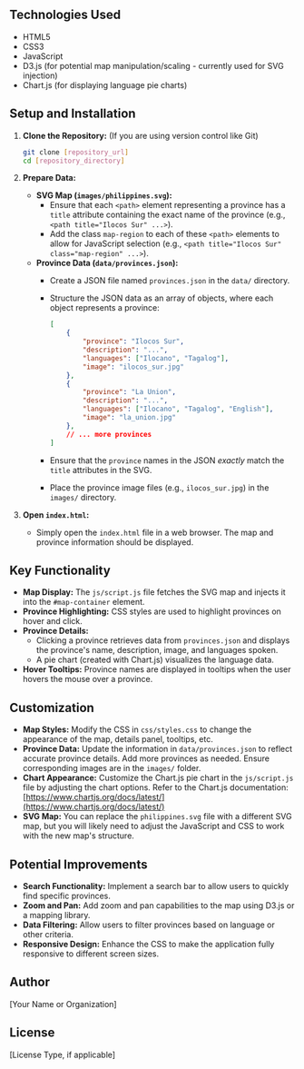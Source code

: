 ##  Technologies Used

* HTML5
* CSS3
* JavaScript
* D3.js (for potential map manipulation/scaling - currently used for SVG injection)
* Chart.js (for displaying language pie charts)

##  Setup and Installation

1.  **Clone the Repository:** (If you are using version control like Git)

    ```bash
    git clone [repository_url]
    cd [repository_directory]
    ```

2.  **Prepare Data:**

    * **SVG Map (`images/philippines.svg`):**
        * Ensure that each `<path>` element representing a province has a `title` attribute containing the exact name of the province (e.g., `<path title="Ilocos Sur" ...>`).
        * Add the class `map-region` to each of these `<path>` elements to allow for JavaScript selection (e.g., `<path title="Ilocos Sur" class="map-region" ...>`).
    * **Province Data (`data/provinces.json`):**
        * Create a JSON file named `provinces.json` in the `data/` directory.
        * Structure the JSON data as an array of objects, where each object represents a province:

            ```json
            [
                {
                    "province": "Ilocos Sur",
                    "description": "...",
                    "languages": ["Ilocano", "Tagalog"],
                    "image": "ilocos_sur.jpg"
                },
                {
                    "province": "La Union",
                    "description": "...",
                    "languages": ["Ilocano", "Tagalog", "English"],
                    "image": "la_union.jpg"
                },
                // ... more provinces
            ]
            ```

        * Ensure that the `province` names in the JSON *exactly* match the `title` attributes in the SVG.
        * Place the province image files (e.g., `ilocos_sur.jpg`) in the `images/` directory.
3.  **Open `index.html`:**
    * Simply open the `index.html` file in a web browser. The map and province information should be displayed.

##  Key Functionality

* **Map Display:** The `js/script.js` file fetches the SVG map and injects it into the `#map-container` element.
* **Province Highlighting:** CSS styles are used to highlight provinces on hover and click.
* **Province Details:**
    * Clicking a province retrieves data from `provinces.json` and displays the province's name, description, image, and languages spoken.
    * A pie chart (created with Chart.js) visualizes the language data.
* **Hover Tooltips:** Province names are displayed in tooltips when the user hovers the mouse over a province.

##  Customization

* **Map Styles:** Modify the CSS in `css/styles.css` to change the appearance of the map, details panel, tooltips, etc.
* **Province Data:** Update the information in `data/provinces.json` to reflect accurate province details.  Add more provinces as needed.  Ensure corresponding images are in the `images/` folder.
* **Chart Appearance:** Customize the Chart.js pie chart in the `js/script.js` file by adjusting the chart options.  Refer to the Chart.js documentation: [https://www.chartjs.org/docs/latest/](https://www.chartjs.org/docs/latest/)
* **SVG Map:** You can replace the `philippines.svg` file with a different SVG map, but you will likely need to adjust the JavaScript and CSS to work with the new map's structure.

##  Potential Improvements

* **Search Functionality:** Implement a search bar to allow users to quickly find specific provinces.
* **Zoom and Pan:** Add zoom and pan capabilities to the map using D3.js or a mapping library.
* **Data Filtering:** Allow users to filter provinces based on language or other criteria.
* **Responsive Design:** Enhance the CSS to make the application fully responsive to different screen sizes.

##  Author

[Your Name or Organization]

##  License

[License Type, if applicable]
